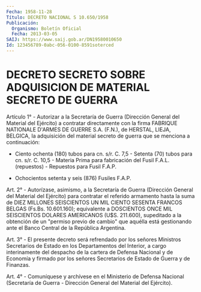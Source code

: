 ```yaml
---
Fecha: 1958-11-28
Título: DECRETO NACIONAL S 10.650/1958
Publicación:
  Organismo: Boletín Oficial
  Fecha: 2013-03-05
SAIJ: https://www.saij.gob.ar/DN19580010650
Id: 123456789-0abc-056-0100-8591soterced
---
```

# DECRETO SECRETO SOBRE ADQUISICION DE MATERIAL SECRETO DE GUERRA

<a id="1"></a>
Artículo 1° - Autorizar a la Secretaría de Guerra (Dirección General del Material del Ejército) a contratar directamente con la firma FABRIQUE NATIONALE D'ARMES DE GUERRE S.A. (F.N.), de HERSTAL, LIEJA, BELGICA, Ia adquisición del material secreto de guerra que se menciona a continuación:

- Ciento ochenta (180) tubos para cn. s/r. C. 7,5 - Setenta (70) tubos para cn. s/r. C. 10,5 - Materia Prima para fabricación del Fusil F.A.L. (repuestos) - Repuestos para Fusil F.A.P.

- Ochocientos setenta y seis (876) Fusiles F.A.P.

<a id="2"></a>
Art. 2° - Autorízase, asimismo, a la Secretaría de Guerra (Dirección General del Material del Ejército) para contratar el referido armamento hasta la suma de DIEZ MILLONES SEISCIENTOS UN MIL CIENTO SESENTA FRANCOS BELGAS (Fs.Bs. 10.601.160); equivalente a DOSCIENTOS ONCE MIL SEISCIENTOS DOLARES AMERICANOS (U$S. 211.600), supeditado a la obtención de un "permiso previo de cambio" que aquélla está gestionando ante el Banco Central de la República Argentina.

<a id="3"></a>
Art. 3° - El presente decreto será refrendado por los señores Ministros Secretarios de Estado en los Departamentos del Interior, a cargo interinamente del despacho de la cartera de Defensa Nacional y de Economía y firmado por los señores Secretarios de Estado de Guerra y de Finanzas.

<a id="4"></a>
Art. 4° - Comuníquese y archívese en el Ministerio de Defensa Nacional (Secretaría de Guerra - Dirección General del Material del Ejército).